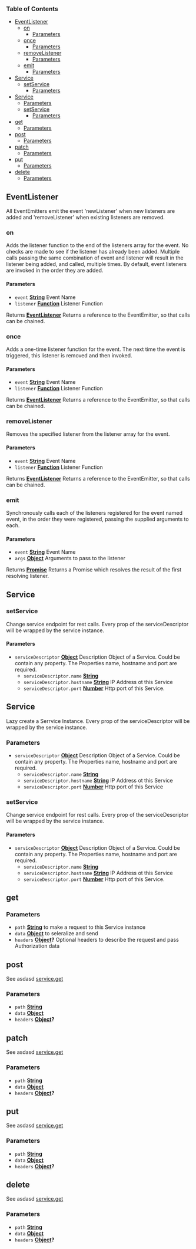 <!-- Generated by documentation.js. Update this documentation by updating the source code. -->

### Table of Contents

-   [EventListener][1]
    -   [on][2]
        -   [Parameters][3]
    -   [once][4]
        -   [Parameters][5]
    -   [removeListener][6]
        -   [Parameters][7]
    -   [emit][8]
        -   [Parameters][9]
-   [Service][10]
    -   [setService][11]
        -   [Parameters][12]
-   [Service][13]
    -   [Parameters][14]
    -   [setService][15]
        -   [Parameters][16]
-   [get][17]
    -   [Parameters][18]
-   [post][19]
    -   [Parameters][20]
-   [patch][21]
    -   [Parameters][22]
-   [put][23]
    -   [Parameters][24]
-   [delete][25]
    -   [Parameters][26]

## EventListener

All EventEmitters emit the event 'newListener' when new listeners are added
and 'removeListener' when existing listeners are removed.

### on

Adds the listener function to the end of the listeners array for the event.
No checks are made to see if the listener has already been added.
Multiple calls passing the same combination of event and listener will
result in the listener being added, and called, multiple times.
By default, event listeners are invoked in the order they are added.

#### Parameters

-   `event` **[String][27]** Event Name
-   `listener` **[Function][28]** Listener Function

Returns **[EventListener][29]** Returns a reference to the EventEmitter, so that calls can be chained.

### once

Adds a one-time listener function for the event.
The next time the event is triggered, this listener is removed and then invoked.

#### Parameters

-   `event` **[String][27]** Event Name
-   `listener` **[Function][28]** Listener Function

Returns **[EventListener][29]** Returns a reference to the EventEmitter, so that calls can be chained.

### removeListener

Removes the specified listener from the listener array for the event.

#### Parameters

-   `event` **[String][27]** Event Name
-   `listener` **[Function][28]** Listener Function

Returns **[EventListener][29]** Returns a reference to the EventEmitter, so that calls can be chained.

### emit

Synchronously calls each of the listeners registered for the event named event,
in the order they were registered, passing the supplied arguments to each.

#### Parameters

-   `event` **[String][27]** Event Name
-   `args` **[Object][30]** Arguments to pass to the listener

Returns **[Promise][31]** Returns a Promise which resolves the result of the first resolving listener.

## Service

### setService

Change service endpoint for rest calls.
Every prop of the serviceDescriptor will be wrapped by the service instance.

#### Parameters

-   `serviceDescriptor` **[Object][30]** Description Object of a Service. Could be contain any property.
    The Properties name, hostname and port are required.
    -   `serviceDescriptor.name` **[String][27]** 
    -   `serviceDescriptor.hostname` **[String][27]** IP Address ot this Service
    -   `serviceDescriptor.port` **[Number][32]** Http port of this Service.

## Service

Lazy create a Serrvice Instance.
Every prop of the serviceDescriptor will be wrapped by the service instance.

### Parameters

-   `serviceDescriptor` **[Object][30]** Description Object of a Service. Could be contain any property.
    The Properties name, hostname and port are required.
    -   `serviceDescriptor.name` **[String][27]** 
    -   `serviceDescriptor.hostname` **[String][27]** IP Address ot this Service
    -   `serviceDescriptor.port` **[Number][32]** Http port of this Service

### setService

Change service endpoint for rest calls.
Every prop of the serviceDescriptor will be wrapped by the service instance.

#### Parameters

-   `serviceDescriptor` **[Object][30]** Description Object of a Service. Could be contain any property.
    The Properties name, hostname and port are required.
    -   `serviceDescriptor.name` **[String][27]** 
    -   `serviceDescriptor.hostname` **[String][27]** IP Address ot this Service
    -   `serviceDescriptor.port` **[Number][32]** Http port of this Service.

## get

### Parameters

-   `path` **[String][27]** to make a request to this Service instance
-   `data` **[Object][30]** to seleralize and send
-   `headers` **[Object][30]?** Optional headers to describe the request and pass Authorization data

## post

See asdasd [service.get][33]

### Parameters

-   `path` **[String][27]** 
-   `data` **[Object][30]** 
-   `headers` **[Object][30]?** 

## patch

See asdasd [service.get][33]

### Parameters

-   `path` **[String][27]** 
-   `data` **[Object][30]** 
-   `headers` **[Object][30]?** 

## put

See asdasd [service.get][33]

### Parameters

-   `path` **[String][27]** 
-   `data` **[Object][30]** 
-   `headers` **[Object][30]?** 

## delete

See asdasd [service.get][33]

### Parameters

-   `path` **[String][27]** 
-   `data` **[Object][30]** 
-   `headers` **[Object][30]?** 

[1]: #eventlistener

[2]: #on

[3]: #parameters

[4]: #once

[5]: #parameters-1

[6]: #removelistener

[7]: #parameters-2

[8]: #emit

[9]: #parameters-3

[10]: #service

[11]: #setservice

[12]: #parameters-4

[13]: #service-1

[14]: #parameters-5

[15]: #setservice-1

[16]: #parameters-6

[17]: #get

[18]: #parameters-7

[19]: #post

[20]: #parameters-8

[21]: #patch

[22]: #parameters-9

[23]: #put

[24]: #parameters-10

[25]: #delete

[26]: #parameters-11

[27]: https://developer.mozilla.org/docs/Web/JavaScript/Reference/Global_Objects/String

[28]: https://developer.mozilla.org/docs/Web/JavaScript/Reference/Statements/function

[29]: #eventlistener

[30]: https://developer.mozilla.org/docs/Web/JavaScript/Reference/Global_Objects/Object

[31]: https://developer.mozilla.org/docs/Web/JavaScript/Reference/Global_Objects/Promise

[32]: https://developer.mozilla.org/docs/Web/JavaScript/Reference/Global_Objects/Number

[33]: service.get

